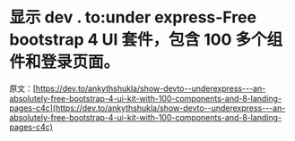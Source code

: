 # 显示 dev . to:under express-Free bootstrap 4 UI 套件，包含 100 多个组件和登录页面。

原文：[https://dev.to/ankythshukla/show-devto--underexpress---an-absolutely-free-bootstrap-4-ui-kit-with-100-components-and-8-landing-pages-c4c](https://dev.to/ankythshukla/show-devto--underexpress---an-absolutely-free-bootstrap-4-ui-kit-with-100-components-and-8-landing-pages-c4c)